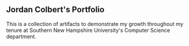 ## Jordan Colbert's Portfolio
This is a collection of artifacts to demonstrate my growth throughout my tenure at Southern New Hampshire University's Computer Science department.

